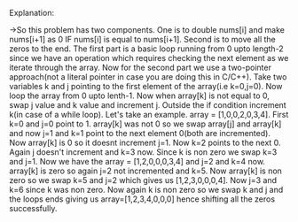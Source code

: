 Explanation:

->So this problem has two components. One is to double nums[i] and make nums[i+1] as 0 IF nums[i] is equal to nums[i+1]. Second is to move all the zeros to the end. The first part is a basic loop running from 0 upto length-2 since we have an operation which requires checking the next element as we iterate through the array. Now for the second part we use a two-pointer approach(not a literal pointer in case you are doing this in C/C++). Take two variables k and j pointing to the first element of the array(i.e k=0,j=0). Now loop the array from 0  upto lenth-1. Now when array[k] is not equal to 0, swap j value and k value and increment j. Outside the if condition increment k(in case of a while loop). Let's take an example. array = [1,0,0,2,0,3,4]. First k=0 and j=0 point to 1. array[k] was not 0 so we swap array[j] and array[k] and now j=1 and k=1 point to the next element 0(both are incremented). Now array[k] is 0 so it doesnt increment j=1. Now k=2 points to the next 0. Again j doesn't  increment and k=3 now. Since k is non zero we swap k=3 and j=1. Now we have the array = [1,2,0,0,0,3,4] and j=2 and k=4 now. array[k] is zero so again j=2 not incremented and k=5. Now array[k] is non zero so we swap k=5 and j=2 which gives us [1,2,3,0,0,0,4].
Now j=3 and k=6 since k was non zero. Now again k is non zero so we swap k and j and the loops ends giving us array=[1,2,3,4,0,0,0] hence shifting all the zeros successfully.